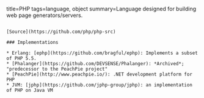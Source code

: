 title=PHP
tags=language, object
summary=Language designed for building web page generators/servers.
~~~~~~

[Source](https://github.com/php/php-src)

### Implementations

* Erlang: [ephp](https://github.com/bragful/ephp): Implements a subset of PHP 5.5.
* [Phalanger](https://github.com/DEVSENSE/Phalanger): *Archived*; "predecessor to the PeachPie project"
* [PeachPie](http://www.peachpie.io/): .NET development platform for PHP
* JVM: [jphp](https://github.com/jphp-group/jphp): an implementation of PHP on Java VM
